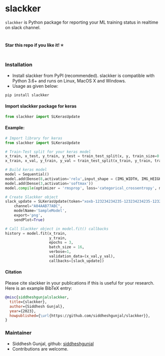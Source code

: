 # slackker

``slackker`` is Python package for reporting your ML training status in realtime on slack channel.

# 
**Star this repo if you like it! ⭐️**
#


### Installation
* Install slackker from PyPI (recommended). slackker is compatible with Python 3.6+ and runs on Linux, MacOS X and Windows. 
* Usage as given below:

```bash
pip install slackker
```

#### Import slackker package for keras
```python
from slackker import SLKerasUpdate
```

#### Example:
```python
# Import library for keras
from slackker import SLKerasUpdate

# Train-Test split for your keras model
x_train, x_test, y_train, y_test = train_test_split(x, y, train_size=0.8)
x_train, x_val, y_train, y_val = train_test_split(x_train, y_train, train_size=0.8)

# Build keras model
model = Sequential()
model.add(Dense(8,activation='relu',input_shape = (IMG_WIDTH, IMG_HEIGHT, DEPTH)))
model.add(Dense(3,activation='softmax'))
model.compile(optimizer = 'rmsprop', loss='categorical_crossentropy', metrics=['accuracy'])

# Create Slackker object
slack_update = SLKerasUpdate(token="xoxb-123234234235-123234234235-123234234235-adedce74748c3844747aed48499bb",
    channel="A04AAB77ABC",
    modelName='SampleModel',
    export='png',
    sendPlot=True)

# Call Slackker object in model.fit() callbacks
history = model.fit(x_train, 
                    y_train,
                    epochs = 3,
                    batch_size = 16,
                    verbose=1,
                    validation_data=(x_val,y_val),
                    callbacks=[slack_update])
```


#### Citation
Please cite slackker in your publications if this is useful for your research. Here is an example BibTeX entry:
```BibTeX
@misc{siddheshgunjalslackker,
  title={slackker},
  author={Siddhesh Gunjal},
  year={2023},
  howpublished={\url{https://github.com/siddheshgunjal/slackker}},
}
```

### Maintainer
* Siddhesh Gunjal, github: [siddheshgunjal](https://github.com/siddheshgunjal)
* Contributions are welcome.
